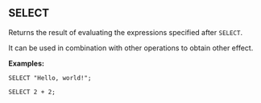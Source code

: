 ## SELECT

Returns the result of evaluating the expressions specified after `SELECT`.

It can be used in combination with other operations to obtain other effect.

**Examples:**

```yql
SELECT "Hello, world!";
```

```yql
SELECT 2 + 2;
```

